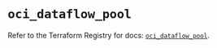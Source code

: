 # `oci_dataflow_pool`

Refer to the Terraform Registry for docs: [`oci_dataflow_pool`](https://registry.terraform.io/providers/oracle/oci/7.19.0/docs/resources/dataflow_pool).
